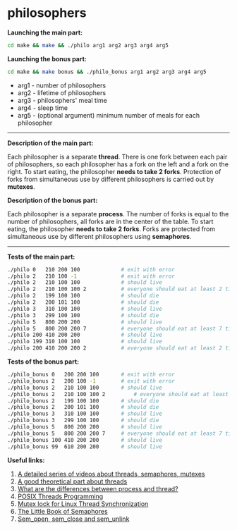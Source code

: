 # philosophers
**Launching the main part:**
``` sh
cd make && make && ./philo arg1 arg2 arg3 arg4 arg5
```

**Launching the bonus part:**
``` sh
cd make && make bonus && ./philo_bonus arg1 arg2 arg3 arg4 arg5
```
+ arg1 - number of philosophers
+ arg2 - lifetime of philosophers
+ arg3 - philosophers' meal time
+ arg4 - sleep time
+ arg5 - (optional argument) minimum number of meals for each philosopher
_____

**Description of the main part:**

Each philosopher is a separate **thread**. There is one fork between each pair of philosophers, so each philosopher has a fork on the left and a fork on the right. To start eating, the philosopher **needs to take 2 forks**. Protection of forks from simultaneous use by different philosophers is carried out by **mutexes**.

**Description of the bonus part:**

Each philosopher is a separate **process**. The number of forks is equal to the number of philosophers, all forks are in the center of the table. To start eating, the philosopher **needs to take 2 forks**. Forks are protected from simultaneous use by different philosophers using **semaphores**.
___

**Tests of the main part:**
``` sh 
./philo 0   210 200 100		    	# exit with error
./philo 2   210 100 -1		    	# exit with error
./philo	2   210 100 100		     	# should live
./philo 2   210 100 100 2	        # everyone should eat at least 2 times
./philo 2   199 100 100		     	# should die
./philo 2   200 101 100	      	 	# should die
./philo	3   310 100 100		     	# should live
./philo 3   299 100 100	       	 	# should die
./philo 5   800 200 200		     	# should live
./philo 5   800 200 200 7        	# everyone should eat at least 7 times
./philo 200 410 200 200		     	# should live
./philo 199 310 100 100		     	# should live
./philo 200 410 200 200	2	       	# everyone should eat at least 2 times
```
**Tests of the bonus part:**
``` sh 
./philo_bonus 0   200 200 100		# exit with error
./philo_bonus 2   200 100 -1		# exit with error
./philo_bonus 2   210 100 100		# should live
./philo_bonus 2   210 100 100 2         # everyone should eat at least 2 times
./philo_bonus 2   199 100 100		# should die
./philo_bonus 2   200 101 100		# should die
./philo_bonus 3   310 100 100		# should live
./philo_bonus 3   299 100 100		# should die
./philo_bonus 5   800 200 200		# should live
./philo_bonus 5   800 200 200 7		# everyone should eat at least 7 times
./philo_bonus 100 410 200 200		# should live
./philo_bonus 99  610 200 200		# should live
```
**Useful links:**

1. [A detailed series of videos about threads, semaphores, mutexes](https://www.youtube.com/watch?v=d9s_d28yJq0&list=PLfqABt5AS4FmuQf70psXrsMLEDQXNkLq2)
2. [A good theoretical part about threads](http://www.csc.villanova.edu/~mdamian/threads/posixthreads.html)
3. [What are the differences between process and thread?](https://www.geeksforgeeks.org/multithreading-c-2/)
4. [POSIX Threads Programming](https://hpc-tutorials.llnl.gov/posix/) 
5. [Mutex lock for Linux Thread Synchronization](https://www.thegeekstuff.com/2012/05/c-mutex-examples/)
6. [The Little Book of Semaphores](https://greenteapress.com/semaphores/LittleBookOfSemaphores.pdf)
7. [Sem_open, sem_close and sem_unlink](https://wm-help.net/lib/b/book/1644378859/171)
